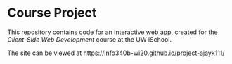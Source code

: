 # Course Project

This repository contains code for an interactive web app, created for the _Client-Side Web Development_ course at the UW iSchool.

The site can be viewed at <https://info340b-wi20.github.io/project-ajayk111/>
